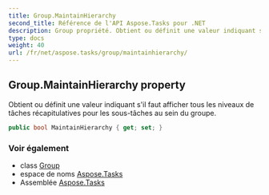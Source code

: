 ```yaml
---
title: Group.MaintainHierarchy
second_title: Référence de l'API Aspose.Tasks pour .NET
description: Group propriété. Obtient ou définit une valeur indiquant sil faut afficher tous les niveaux de tâches récapitulatives pour les soustâches au sein du groupe.
type: docs
weight: 40
url: /fr/net/aspose.tasks/group/maintainhierarchy/
---
```

## Group.MaintainHierarchy property

Obtient ou définit une valeur indiquant s'il faut afficher tous les niveaux de tâches récapitulatives pour les sous-tâches au sein du groupe.

```csharp
public bool MaintainHierarchy { get; set; }
```

### Voir également

* class [Group](../)
* espace de noms [Aspose.Tasks](../../group/)
* Assemblée [Aspose.Tasks](../../../)


